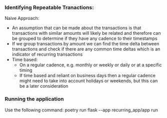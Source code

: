 ### Identifying Repeatable Tranactions:

Naive Approach:

- An assumption that can be made about the transactions is that transactions with similar amounts will likely be related and therefore can be grouped to determine if they have any cadence to their timestamps
- If we group transactions by amount we can find the time delta between transactions and check if there are any common time deltas which is an indicator of recurring transactions
- Time based:
    - On a regular cadence, e.g. monthly or weekly or daily or at a specific timing
    - If time based and reliant on business days then a regular cadence might need to take into account holidays or weekends, but this can be a later consideration


### Running the application
Use the following command: 
poetry run flask --app recurring_app/app run